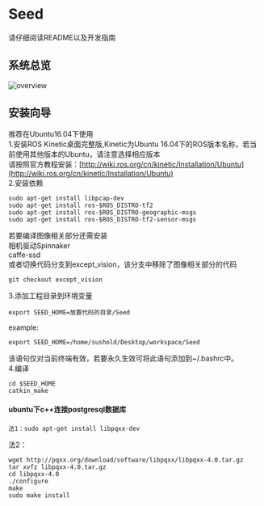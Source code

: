 # **Seed**
请仔细阅读README以及开发指南
## 系统总览
![overview](doc/IntelligentDrive.png)

## 安装向导
推荐在Ubuntu16.04下使用<br>
1.安装ROS Kinetic桌面完整版,Kinetic为Ubuntu 16.04下的ROS版本名称，若当前使用其他版本的Ubuntu，请注意选择相应版本<br>
请按照官方教程安装：[http://wiki.ros.org/cn/kinetic/Installation/Ubuntu](http://wiki.ros.org/cn/kinetic/Installation/Ubuntu)     
2.安装依赖
```shell
sudo apt-get install libpcap-dev  
sudo apt-get install ros-$ROS_DISTRO-tf2    
sudo apt-get install ros-$ROS_DISTRO-geographic-msgs
sudo apt-get install ros-$ROS_DISTRO-tf2-sensor-msgs
```
若要编译图像相关部分还需安装<br>
相机驱动Spinnaker<br>
caffe-ssd<br>
或者切换代码分支到except_vision，该分支中移除了图像相关部分的代码
```shell
git checkout except_vision
```
3.添加工程目录到环境变量
```shell
export SEED_HOME=放置代码的目录/Seed
```
example:
```shell
export SEED_HOME=/home/sushold/Desktop/workspace/Seed
```
该语句仅对当前终端有效，若要永久生效可将此语句添加到~/.bashrc中。  
4.编译
```shell
cd $SEED_HOME
catkin_make
```

#### ubuntu下c++连接postgresql数据库
```
法1：sudo apt-get install libpqxx-dev
```
法2：
```
wget http://pqxx.org/download/software/libpqxx/libpqxx-4.0.tar.gz
tar xvfz libpqxx-4.0.tar.gz
cd libpqxx-4.0
./configure
make
sudo make install
```
